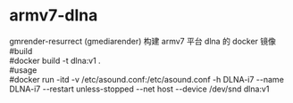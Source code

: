 # armv7-dlna
gmrender-resurrect (gmediarender) 构建 armv7 平台 dlna 的 docker 镜像  
#build  
#docker build -t dlna:v1 .  
#usage  
#docker run -itd -v /etc/asound.conf:/etc/asound.conf -h DLNA-i7 --name DLNA-i7 --restart unless-stopped --net host --device /dev/snd dlna:v1
